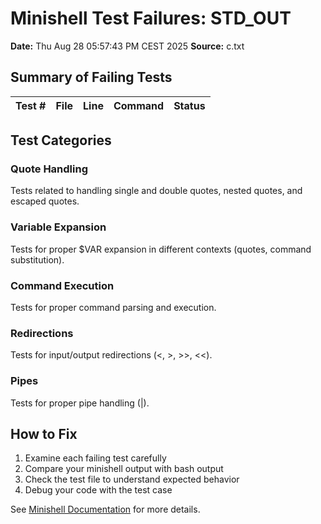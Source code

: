 # Minishell Test Failures: STD_OUT

**Date:** Thu Aug 28 05:57:43 PM CEST 2025
**Source:** c.txt

## Summary of Failing Tests

| Test # | File | Line | Command | Status |
|--------|------|------|---------|--------|

## Test Categories

### Quote Handling
Tests related to handling single and double quotes, nested quotes, and escaped quotes.

### Variable Expansion
Tests for proper $VAR expansion in different contexts (quotes, command substitution).

### Command Execution
Tests for proper command parsing and execution.

### Redirections
Tests for input/output redirections (<, >, >>, <<).

### Pipes
Tests for proper pipe handling (|).

## How to Fix

1. Examine each failing test carefully
2. Compare your minishell output with bash output
3. Check the test file to understand expected behavior
4. Debug your code with the test case

See [Minishell Documentation](https://github.com/djuarez42/Minishell) for more details.
